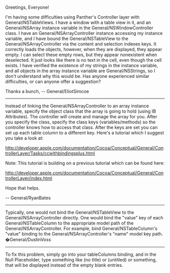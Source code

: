 Greetings, Everyone!

I'm having some difficulties using Panther's Controller layer with General/NSTableViews. I have a window with a table view in it, and an General/NSArray instance variable in the General/NSWindowController class. I have an General/NSArrayController instance accessing my instance variable, and I have bound the General/NSTableView to the General/NSArrayController via the content and selection indexes keys. It correctly loads the objects, however, when they are displayed, they appear empty. I can select these empty rows, but they appear nonexistent when deselected. It just looks like there is no text in the cell, even though the cell exists.  I have verified the existence of my strings in the instance variable, and all objects in the array instance variable are General/NSStrings, so I don't understand why this would be. Has anyone experienced similar difficulties, or can anyone offer a suggestion?

Thanks a bunch,
-- General/EliotSimcoe

----

Instead of linking the General/NSArrayController to an array instance variable, specify the object class that the array is going to hold (using IB Attributes). The controller will create and manage the array for you. After you specify the class, specify the class keys (variables/methods) so the controller knows how to access that class. After the keys are set you can set up each table column to a different key. Here's a tutorial which I suggest you take a look at:

http://developer.apple.com/documentation/Cocoa/Conceptual/General/ControllerLayer/Tasks/ccwithbindingsplus.html

Note: This tutorial is building on a previous tutorial which can be found here:

http://developer.apple.com/documentation/Cocoa/Conceptual/General/ControllerLayer/index.html

Hope that helps.

-- General/RyanBates

----

Typically, one would not bind the General/NSTableView to the General/NSArrayController directly. One would bind the "value" key of each General/NSTableColumn to the appropriate model path of the General/NSArrayController. For example, bind General/NSTableColumn's "value" binding to the General/NSArrayController's "name" model key path. �General/DustinVoss

----

To fix this problem, simply go into your tableColumns binding, and in the Null Placeholder, type something like (no title) or (untitled) or something, that will be displayed instead of the empty blank entries.